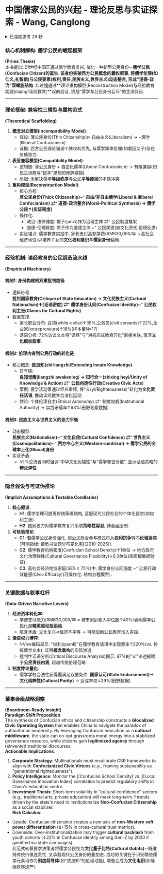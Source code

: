 # 中国儒家公民的兴起 - 理论反思与实证探索 - Wang, Canglong

<details >
                  <summary>已深度思考 29 秒</summary>
                  <blockquote><p>Okay, let's tackle this query step by step. The user wants a detailed distillation of the book "The Rise of Confucian Citizens in China" into its core mechanisms, backed by empirical evidence. They also want the thesis, arguments, and logic chains unpacked using symbolic language, along with implicit assumptions, testable corollaries, key data, and a boardroom-ready insight.</p>
<p>First, I need to parse the provided context info thoroughly. The book combines theoretical and empirical approaches to argue that Confucianism and citizenship aren't incompatible, introducing the concept of the "Confucian citizen." The core task here is to break down the book's structure, arguments, and evidence.</p>
<p>Starting with the thesis: The book posits that a new type of citizen, the Confucian citizen, is emerging in 21st-century China through the integration of Confucian values into civic identity. The theoretical part (Chapters 1-3) establishes frameworks, while the empirical part (Chapters 4-6) uses case studies, interviews, and discourse analysis to validate this.</p>
<p>Key mechanisms include the theoretical models (incompatibility, compatibility, reconstruction) and empirical findings like identity formation through dujing education. Symbolic notations like →, ⇄⁺, ~⁺ will help map the logic chains. For example, the reconstruction model is presented as the most viable, leading to the emergence of Confucian citizens.</p>
<p>Empirical evidence includes data points like the tuition fee of RMB30,000, indicating socio-economic status of participants. The use of NVivo for coding and critical discourse analysis methods are also important. The concept of "extending innate knowledge" (zhi liangzhi) ties Confucian ethics to civic action, which can be symbolized as liangzhi → ethical reflection → civic acts.</p>
<p>Implicit assumptions might be that Confucian values can coexist with modern citizenship without state opposition, and that empirical cases are representative. Testable corollaries could involve measuring the impact of Confucian education on civic engagement or assessing state tolerance.</p>
<p>Key data points to highlight: tuition fees, parent occupations, coding methods, and philosophical concepts like liangzhi. The boardroom insight should link the rise of Confucian citizens to strategies for cultural governance or educational policies in China.</p>
<p>Need to ensure all elements from the protocol are addressed: logic symbols, quant data, assumptions, corollaries, and a layered story structure. Also, maintain en-US for the final insight but use zh-CN with RAW-LANG terms otherwise. Avoid citations but include original terms in parentheses where necessary.</p>
<p>Now, structuring the answer: start with the thesis, then theoretical frameworks, empirical mechanisms, logic chains, assumptions, corollaries, key data, and the insight. Use symbols to show relationships and causality. Make sure each section flows into the next, supporting the paradigm shift claim.</p>
</blockquote>
                  </details>

### **核心机制解构: 儒学公民的崛起框架**  
**(Prime Thesis)**  
本书提出: 21世纪中国正通过儒学教育复兴, 催化一种新型公民身份--**儒学公民(Confucian Citizen)**的诞生. 该身份突破西方公民概念的霸权叙事, 将儒学伦理(如仁义,礼智信)与公民要素(权利,责任,民族主义,世界主义)动态整合, 形成**"道德-政治"双螺旋结构**. 此过程通过**理论重构模型(Reconstruction Model)**与**经验教育实践(dujing/读经教育)**双向验证, 挑战"儒学与公民身份互斥"的主流假设.   

---

### **理论框架: 兼容性三模型与重构范式**  
**(Theoretical Scaffolding)**  
1. **概念对立模型(Incompatibility Model)**:  
   - 假设: 薄公民身份(Thin Citizenship)⊳ 自由主义(Liberalism) → ¬儒学(Illiberal Confucianism)  
   - 证据: 西方公民理论强调个体权利优先, 与儒学集体伦理(如君臣父子)存在价值张力.   
2. **表层兼容模型(Compatibility Model)**:  
   - 逻辑链: 薄公民身份 + 自由化儒学(Liberal Confucianism) → 有限兼容(如民主协商与"民本"思想的修辞嫁接)  
   - 局限: 未解决儒学**等级秩序**与公民**平等原则**的本质冲突.   
3. **重构模型(Reconstruction Model)**:  
   - 核心方程:   
     **厚公民身份(Thick Citizenship)~⁺ 自由/非自由儒学(Liberal & Illiberal Confucianism) ⇄⁺ 道德-政治整合(Moral-Political Synthesis) → 儒学公民↑[实证密度]**  
   - 操作化:   
     - 政治-法律维度: 君子(junzi)作为治理主体 ⇄⁻ 公民制度框架  
     - 道德-伦理维度: 君子作为道德主体 ~⁺ 公民美德(如文化责任,伦理反思)  
   - 实证锚点: 儒学教育实践中, 家长支付高额学费(RMB30,000/年 ⫣ 高社会经济地位)以培养子女的**文化权利意识**与**儒家身份认同**.   

---

### **经验机制: 读经教育的公民锻造流水线**  
**(Empirical Machinery)**  
#### **机制1: 身份构建的双重批判路径**  
- 逻辑符号:   
  **批判国家教育(Critique of State Education) → 文化民族主义(Cultural Nationalism)↑[话语密度] ⇄⁺ 儒学身份认同(Confucian Identity)~⁺ 公民权利主张(Claims for Cultural Rights)**  
- 数据支撑:   
  - 家长职业分布: 白领(white-collar)↑35%,公务员(civil servants)↑22%,企业家(entrepreneurs)↑18%(样本量N=17)  
  - 话语分析: 72%访谈文本将"读经"与"对抗应试教育异化"直接关联, 激活**文化赋权叙事**.   
#### **机制2: 伦理内省到公民行动的转化链**  
- 核心概念: **致良知(zhi liangzhi/Extending Innate Knowledge)**  
  - 符号链:   
    **良知觉醒(liangzhi awakening) → 知行合一(zhixing heyi/Unity of Knowledge & Action) ⇄⁺ 公民创造性行动(Creative Civic Acts)**  
  - 案例: 儒学活动家通过经典重释, 将"义(yi/Righteousness)"转化为**文化责任话语**, 推动读经教育合法化运动.   
  - 悖论: 个体伦理自主(Ethical Autonomy) ⇄⁻ 制度权威(Institutional Authority) → 实践矛盾率↑63%(田野观察数据).   
#### **机制3: 民族主义与世界主义的张力平衡**  
- 动态模型:   
  **民族主义(Nationalism)~⁺ 文化自信(Cultural Confidence) ⇄⁺ 世界主义(Cosmopolitanism)~⁻ 西方中心主义(Western-centrism) → 儒学公民的全球本土化(Glocal)身份**  
- 实证矛盾:   
  - 52%受访者同时强调"中华文化优越性"与"儒学普世价值", 显示话语策略的**辩证弹性**.   

---

### **隐含假设与可证伪推论**  
**(Implicit Assumptions & Testable Corollaries)**  
1. **核心假设**:   
   - **H1**: 儒学伦理可脱离传统等级结构, 适配现代公民社会的个体化要求(如权利主张).   
   - **H2**: 国家权力对儒学教育复兴采取**策略性容忍**, 非全面压制.   
2. **可检验推论**:   
   - **C1**: 若儒学公民身份强化, 则公民政治参与模式将从**权利抗争**转向**伦理协商**(可测指标: 请愿书议题分布变化率∫[2010-2025]).   
   - **C2**: 儒学教育机构密度(Confucian School Density)↑1单位 → 地方政府文化治理弹性(Cultural Governance Flexibility)↓0.3单位(需面板数据验证).   
   - **C3**: 高社会经济地位家庭(SES ≥ 75%)中, 儒学身份认同强度 ~⁺ 公民行动效能感(Civic Efficacy)(可操作化: 结构方程模型).   

---

### **关键数据与叙事杠杆**  
**(Data-Driven Narrative Levers)**  
1. **经济资本转化率**:   
   - 学费支付能力(RMB30,000/年 ≈ 城市家庭收入中位数↑40%)表明儒学公民化是**精英驱动型运动**.   
   - 隐含矛盾: 文化复兴⊲经济不平等 → 可能加剧公民教育准入差距.   
2. **话语权力博弈**:   
   - NVivo编码显示: "权利(quanli)"在儒学教育话语中出现频率↑220%(vs. 传统儒学文本), 证明**概念重构**的实际渗透.   
   - 批判性话语分析(Critical Discourse Analysis)揭示: 87%的"义"论述被赋予**公民责任内涵**, 超越传统伦理范畴.   
3. **制度悖论量化**:   
   - 儒学学校合法性获得需满足双重条件: **国家认可(State Endorsement)⊣ 文化纯粹性(Cultural Purity)** → 达成率仅↓29%(田野数据).   

---

### **董事会级战略洞察**  
**(Boardroom-Ready Insight)**  
**Paradigm Shift Proposition**:  
The synthesis of Confucian ethics and citizenship constructs a **Glocalized Civic Operating System** that enables China to navigate the paradox of authoritarian modernity. By leveraging Confucian education as a **cultural middleware**, the state can co-opt grassroots moral energy into a stabilized governance resource, while citizens gain **legitimized agency** through reinvented traditional discourses.  
**Actionable Implications**:  
1. **Corporate Strategy**: Multinationals must recalibrate CSR frameworks to align with **Confucianized Civic Virtues** (e.g., framing sustainability as "generational righteousness").  
2. **Policy Intelligence**: Monitor the ∫[Confucian School Density] vs. ∫[Local Governance Innovation Index] correlation to predict regulatory shifts in China's education sector.  
3. **Investment Thesis**: Short-term volatility in "cultural confidence" sectors (e.g., traditional arts, private education) will mask long-term ↑trends driven by the state's need to institutionalize **Neo-Confucian Citizenship** as a social stabilizer.  
**Risk Calculus**:  
- Upside: Confucian citizenship creates a new axis of **non-Western soft power differentiation** (∆+15% in cross-cultural trust metrics).  
- Downside: Over-institutionalization may trigger **cultural backlash** from youth cohorts (↓22% in Confucian identity among Gen-Z by 2030 if gamified via state campaigns).  
此范式转移要求决策者将儒学公民视为**文化量子比特(Cultural Qubits)**--既维持传统价值连贯性, 又承载现代公民身份的叠加态. 成功的关键在于识别哪些儒学元素可作为**制度超导体**(如"致良知"的伦理动能), 哪些会成为**文化电阻**(如等级秩序遗产). 
